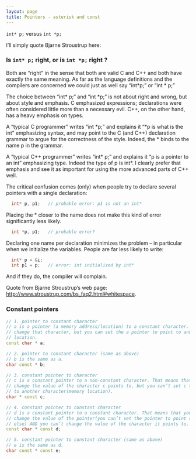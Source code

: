 ```yaml
---
layout: page
title: Pointers - asterisk and const
---
```


`int* p;` versus `int *p;`

I’ll simply quote Bjarne Stroustrup here:

### Is `int* p;` right, or is `int *p;` right ?

Both are “right” in the sense that both are valid C and C++ and both have exactly the same meaning. As far as the language definitions and the compilers are concerned we could just as well say “int*p;” or “int * p;”

The choice between “int* p;” and “int *p;” is not about right and wrong, but about style and emphasis. C emphasized expressions; declarations were often considered little more than a necessary evil. C++, on the other hand, has a heavy emphasis on types.

A “typical C programmer” writes “int *p;” and explains it “*p is what is the int” emphasizing syntax, and may point to the C (and C++) declaration grammar to argue for the correctness of the style. Indeed, the * binds to the name p in the grammar.

A “typical C++ programmer” writes “int* p;” and explains it “p is a pointer to an int” emphasizing type. Indeed the type of p is int*. I clearly prefer that emphasis and see it as important for using the more advanced parts of C++ well.

The critical confusion comes (only) when people try to declare several pointers with a single declaration:

```cpp
  int* p, p1;	// probable error: p1 is not an int*
```
Placing the * closer to the name does not make this kind of error significantly less likely.

```cpp
  int *p, p1;	// probable error?
```
Declaring one name per declaration minimizes the problem – in particular when we initialize the variables. People are far less likely to write:

```cpp
  int* p = &i;
  int p1 = p;	// error: int initialized by int*
```
And if they do, the compiler will complain.

Quote from Bjarne Stroustrup’s web page: http://www.stroustrup.com/bs_faq2.html#whitespace.

### Constant pointers
```cpp
// 1. pointer to constant character
// a is a pointer (a memory address/location) to a constant character. You can’t
// change that character, but you can set the a pointer to point to another
// location.
const char * a;

// 2. pointer to constant character (same as above)
// b is the same as a.
char const * b;

// 3. constant pointer to character
// c is a constant pointer to a non-constant character. That means that you can
// change the value of the character c points to, but you can’t set c to point
// to another character(memory location).
char * const c;

// 4. constant pointer to constant character
// d is a constant pointer to a constant character. That means that you can’t
// change the value of the pointer(you can’t set the pointer to point somewhere
// else) AND you can’t change the value of the character it points to.
const char * const d;

// 5. constant pointer to constant character (same as above)
// e is the same as d.
char const * const e;
```
